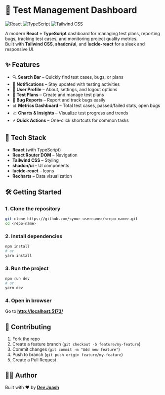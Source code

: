 
# 🧪 Test Management Dashboard

[![React](https://img.shields.io/badge/React-20232A?style=for-the-badge&logo=react&logoColor=61DAFB)](https://reactjs.org/)
[![TypeScript](https://img.shields.io/badge/TypeScript-007ACC?style=for-the-badge&logo=typescript&logoColor=white)](https://www.typescriptlang.org/)
[![Tailwind CSS](https://img.shields.io/badge/Tailwind-38B2AC?style=for-the-badge&logo=tailwind-css&logoColor=white)](https://tailwindcss.com/)


A modern **React + TypeScript** dashboard for managing test plans, reporting bugs, tracking test cases, and monitoring project quality metrics.  
Built with **Tailwind CSS**, **shadcn/ui**, and **lucide-react** for a sleek and responsive UI.


## ✨ Features

- 🔍 **Search Bar** – Quickly find test cases, bugs, or plans  
- 🔔 **Notifications** – Stay updated with testing activities  
- 👤 **User Profile** – About, settings, and logout options  
- 📝 **Test Plans** – Create and manage test plans  
- 🐞 **Bug Reports** – Report and track bugs easily  
- 📊 **Metrics Dashboard** – Total test cases, passed/failed stats, open bugs  
- 📈 **Charts & Insights** – Visualize test progress and trends  
- ⚡ **Quick Actions** – One-click shortcuts for common tasks  



## 🚀 Tech Stack

- **React** (with TypeScript)  
- **React Router DOM** – Navigation  
- **Tailwind CSS** – Styling  
- **shadcn/ui** – UI components  
- **lucide-react** – Icons  
- **Recharts** – Data visualization  


## 🛠️ Getting Started

### 1. Clone the repository
```bash
git clone https://github.com/<your-username>/<repo-name>.git
cd <repo-name>
````

### 2. Install dependencies

```bash
npm install
# or
yarn install
```

### 3. Run the project

```bash
npm run dev
# or
yarn dev
```

### 4. Open in browser

Go to **[http://localhost:5173/](http://localhost:5173/)**


## 🤝 Contributing

1. Fork the repo
2. Create a feature branch (`git checkout -b feature/my-feature`)
3. Commit changes (`git commit -m "Add new feature"`)
4. Push to branch (`git push origin feature/my-feature`)
5. Create a Pull Request

## 👨‍💻 Author

Built with ❤️ by **[Dev Joash](https://github.com/joashnyamai)**

